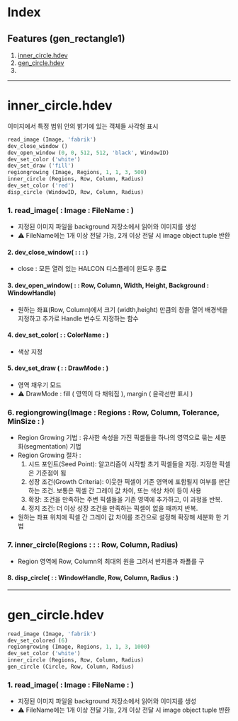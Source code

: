 # Index 
## Features (gen_rectangle1)

1. [inner_circle.hdev](#inner_circle)
2. [gen_circle.hdev](#gen_circle)
3. 
---

<a name="inner_circle" />

# inner_circle.hdev

이미지에서 특정 범위 안의 밝기에 있는 객체들 사각형 표시

```python
read_image (Image, 'fabrik')
dev_close_window ()
dev_open_window (0, 0, 512, 512, 'black', WindowID)
dev_set_color ('white')
dev_set_draw ('fill')
regiongrowing (Image, Regions, 1, 1, 3, 500)
inner_circle (Regions, Row, Column, Radius)
dev_set_color ('red')
disp_circle (WindowID, Row, Column, Radius)
```
### 1. read_image( : Image : FileName : )
- 지정된 이미지 파일을 background 저장소에서 읽어와 이미지를 생성
- ⚠️ FileName에는 1개 이상 전달 가능, 2개 이상 전달 시 image object tuple 반환

#### 2. dev_close_window( : : : )
- close : 모든 열려 있는 HALCON 디스플레이 윈도우 종료

#### 3. dev_open_window( : : Row, Column, Width, Height, Background : WindowHandle)
- 원하는 좌표(Row, Column)에서 크기 (width,height) 만큼의 창을 열어 배경색을 지정하고 추가로 Handle 변수도 지정하는 함수

#### 4. dev_set_color( : : ColorName : )
- 색상 지정

#### 5. dev_set_draw ( : : DrawMode : )
- 영역 채우기 모드
- ⚠️ DrawMode : fill ( 영역이 다 채워짐 ), margin ( 윤곽선만 표시 )

### 6. regiongrowing(Image : Regions : Row, Column, Tolerance, MinSize : )
- Region Growing 기법 : 유사한 속성을 가진 픽셀들을 하나의 영역으로 묶는 세분화(segmentation) 기법
- Region Growing 절차 :
  1) 시드 포인트(Seed Point): 알고리즘이 시작할 초기 픽셀들을 지정. 지정한 픽셀은 기준점이 됨
  2) 성장 조건(Growth Criteria): 이웃한 픽셀이 기존 영역에 포함될지 여부를 판단하는 조건. 보통은 픽셀 간 그레이 값 차이, 또는 색상 차이 등이 사용
  3) 확장: 조건을 만족하는 주변 픽셀들을 기존 영역에 추가하고, 이 과정을 반복.
  4) 정지 조건: 더 이상 성장 조건을 만족하는 픽셀이 없을 때까지 반복.
- 원하는 좌표 위치에 픽셀 간 그레이 값 차이를 조건으로 설정해 확장해 세분화 한 기법

### 7. inner_circle(Regions : : : Row, Column, Radius)
- Region 영역에 Row, Column의 최대의 원을 그려서 반지름과 좌푤를 구

#### 8. disp_circle( : : WindowHandle, Row, Column, Radius : )


---
<a name="gen_circle" />

# gen_circle.hdev
```python
read_image (Image, 'fabrik')
dev_set_colored (6)
regiongrowing (Image, Regions, 1, 1, 3, 1000)
dev_set_color ('white')
inner_circle (Regions, Row, Column, Radius)
gen_circle (Circle, Row, Column, Radius)
```
### 1. read_image( : Image : FileName : )
- 지정된 이미지 파일을 background 저장소에서 읽어와 이미지를 생성
- ⚠️ FileName에는 1개 이상 전달 가능, 2개 이상 전달 시 image object tuple 반환

